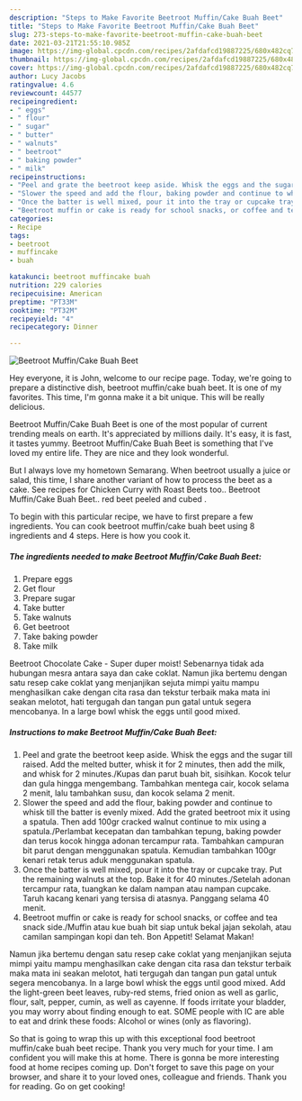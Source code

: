 ```yaml
---
description: "Steps to Make Favorite Beetroot Muffin/Cake Buah Beet"
title: "Steps to Make Favorite Beetroot Muffin/Cake Buah Beet"
slug: 273-steps-to-make-favorite-beetroot-muffin-cake-buah-beet
date: 2021-03-21T21:55:10.985Z
image: https://img-global.cpcdn.com/recipes/2afdafcd19887225/680x482cq70/beetroot-muffincake-buah-beet-recipe-main-photo.jpg
thumbnail: https://img-global.cpcdn.com/recipes/2afdafcd19887225/680x482cq70/beetroot-muffincake-buah-beet-recipe-main-photo.jpg
cover: https://img-global.cpcdn.com/recipes/2afdafcd19887225/680x482cq70/beetroot-muffincake-buah-beet-recipe-main-photo.jpg
author: Lucy Jacobs
ratingvalue: 4.6
reviewcount: 44577
recipeingredient:
- " eggs"
- " flour"
- " sugar"
- " butter"
- " walnuts"
- " beetroot"
- " baking powder"
- " milk"
recipeinstructions:
- "Peel and grate the beetroot keep aside. Whisk the eggs and the sugar till raised. Add the melted butter, whisk it for 2 minutes, then add the milk, and whisk for 2 minutes./Kupas dan parut buah bit, sisihkan. Kocok telur dan gula hingga mengembang. Tambahkan mentega cair, kocok selama 2 menit, lalu tambahkan susu, dan kocok selama 2 menit."
- "Slower the speed and add the flour, baking powder and continue to whisk till the batter is evenly mixed. Add the grated beetroot mix it using a spatula. Then add 100gr cracked walnut continue to mix using a spatula./Perlambat kecepatan dan tambahkan tepung, baking powder dan terus kocok hingga adonan tercampur rata. Tambahkan campuran bit parut dengan menggunakan spatula. Kemudian tambahkan 100gr kenari retak terus aduk menggunakan spatula."
- "Once the batter is well mixed, pour it into the tray or cupcake tray. Put the remaining walnuts at the top. Bake it for 40 minutes./Setelah adonan tercampur rata, tuangkan ke dalam nampan atau nampan cupcake. Taruh kacang kenari yang tersisa di atasnya. Panggang selama 40 menit."
- "Beetroot muffin or cake is ready for school snacks, or coffee and tea snack side./Muffin atau kue buah bit siap untuk bekal jajan sekolah, atau camilan sampingan kopi dan teh. Bon Appetit! Selamat Makan!"
categories:
- Recipe
tags:
- beetroot
- muffincake
- buah

katakunci: beetroot muffincake buah 
nutrition: 229 calories
recipecuisine: American
preptime: "PT33M"
cooktime: "PT32M"
recipeyield: "4"
recipecategory: Dinner

---
```



![Beetroot Muffin/Cake Buah Beet](https://img-global.cpcdn.com/recipes/2afdafcd19887225/680x482cq70/beetroot-muffincake-buah-beet-recipe-main-photo.jpg)

Hey everyone, it is John, welcome to our recipe page. Today, we're going to prepare a distinctive dish, beetroot muffin/cake buah beet. It is one of my favorites. This time, I'm gonna make it a bit unique. This will be really delicious.

Beetroot Muffin/Cake Buah Beet is one of the most popular of current trending meals on earth. It's appreciated by millions daily. It's easy, it is fast, it tastes yummy. Beetroot Muffin/Cake Buah Beet is something that I've loved my entire life. They are nice and they look wonderful.

But I always love my hometown Semarang. When beetroot usually a juice or salad, this time, I share another variant of how to process the beet as a cake. See recipes for Chicken Curry with Roast Beets too.. Beetroot Muffin/Cake Buah Beet.. red beet peeled and cubed .


To begin with this particular recipe, we have to first prepare a few ingredients. You can cook beetroot muffin/cake buah beet using 8 ingredients and 4 steps. Here is how you cook it.

<!--inarticleads1-->

##### The ingredients needed to make Beetroot Muffin/Cake Buah Beet:

1. Prepare  eggs
1. Get  flour
1. Prepare  sugar
1. Take  butter
1. Take  walnuts
1. Get  beetroot
1. Take  baking powder
1. Take  milk


Beetroot Chocolate Cake - Super duper moist! Sebenarnya tidak ada hubungan mesra antara saya dan cake coklat. Namun jika bertemu dengan satu resep cake coklat yang menjanjikan sejuta mimpi yaitu mampu menghasilkan cake dengan cita rasa dan tekstur terbaik maka mata ini seakan melotot, hati tergugah dan tangan pun gatal untuk segera mencobanya. In a large bowl whisk the eggs until good mixed. 

<!--inarticleads2-->

##### Instructions to make Beetroot Muffin/Cake Buah Beet:

1. Peel and grate the beetroot keep aside. Whisk the eggs and the sugar till raised. Add the melted butter, whisk it for 2 minutes, then add the milk, and whisk for 2 minutes./Kupas dan parut buah bit, sisihkan. Kocok telur dan gula hingga mengembang. Tambahkan mentega cair, kocok selama 2 menit, lalu tambahkan susu, dan kocok selama 2 menit.
1. Slower the speed and add the flour, baking powder and continue to whisk till the batter is evenly mixed. Add the grated beetroot mix it using a spatula. Then add 100gr cracked walnut continue to mix using a spatula./Perlambat kecepatan dan tambahkan tepung, baking powder dan terus kocok hingga adonan tercampur rata. Tambahkan campuran bit parut dengan menggunakan spatula. Kemudian tambahkan 100gr kenari retak terus aduk menggunakan spatula.
1. Once the batter is well mixed, pour it into the tray or cupcake tray. Put the remaining walnuts at the top. Bake it for 40 minutes./Setelah adonan tercampur rata, tuangkan ke dalam nampan atau nampan cupcake. Taruh kacang kenari yang tersisa di atasnya. Panggang selama 40 menit.
1. Beetroot muffin or cake is ready for school snacks, or coffee and tea snack side./Muffin atau kue buah bit siap untuk bekal jajan sekolah, atau camilan sampingan kopi dan teh. Bon Appetit! Selamat Makan!


Namun jika bertemu dengan satu resep cake coklat yang menjanjikan sejuta mimpi yaitu mampu menghasilkan cake dengan cita rasa dan tekstur terbaik maka mata ini seakan melotot, hati tergugah dan tangan pun gatal untuk segera mencobanya. In a large bowl whisk the eggs until good mixed. Add the light-green beet leaves, ruby-red stems, fried onion as well as garlic, flour, salt, pepper, cumin, as well as cayenne. If foods irritate your bladder, you may worry about finding enough to eat. SOME people with IC are able to eat and drink these foods: Alcohol or wines (only as flavoring). 

So that is going to wrap this up with this exceptional food beetroot muffin/cake buah beet recipe. Thank you very much for your time. I am confident you will make this at home. There is gonna be more interesting food at home recipes coming up. Don't forget to save this page on your browser, and share it to your loved ones, colleague and friends. Thank you for reading. Go on get cooking!
